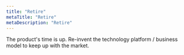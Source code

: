 ```yaml
---
title: "Retire"
metaTitle: "Retire"
metaDescription: "Retire"
---
```


The product's time is up. Re-invent the technology platform / business model to keep up with the market.